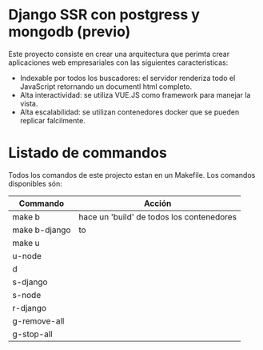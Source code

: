 
# Django SSR con postgress y mongodb (previo)

Este proyecto consiste en crear una arquitectura que perimta crear aplicaciones web empresariales con las siguientes
caracteristicas:

- Indexable por todos los buscadores: el servidor renderiza todo el JavaScript retornando un documentl html completo.
- Alta interactividad: se utiliza VUE.JS como framework para manejar la vista.
- Alta escalabilidad: se utilizan contenedores docker que se pueden replicar falcilmente.

# Listado de commandos
Todos los comandos de este projecto estan en un Makefile. Los comandos
disponibles són:

| Commando      | Acción                                    |
|---------------|-------------------------------------------|
| make b        | hace un 'build' de todos los contenedores |
| make b-django | to                                        |
| make u        |                                           |
| u-node        |                                           |
| d             |                                           |
| s-django      |                                           |
| s-node        |                                           |
| r-django      |                                           |
| g-remove-all  |                                           |
| g-stop-all    |                                           |

